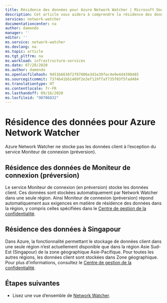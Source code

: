 ```yaml
---
title: Résidence des données pour Azure Network Watcher | Microsoft Docs
description: Cet article vous aidera à comprendre la résidence des données pour le service Azure Network Watcher.
services: network-watcher
documentationcenter: na
author: damendo
manager: ''
editor: ''
ms.service: network-watcher
ms.devlang: na
ms.topic: article
ms.tgt_pltfrm: na
ms.workload: infrastructure-services
ms.date: 07/20/2020
ms.author: damendo
ms.openlocfilehash: 9451b6636f2f87806e3d1e39fec4e9e4d4390485
ms.sourcegitcommit: 7374b41bb1469f2e3ef119ffaf735f03f5fad484
ms.translationtype: HT
ms.contentlocale: fr-FR
ms.lasthandoff: 09/16/2020
ms.locfileid: "90706832"
---
```

# <a name="data-residency-for-azure-network-watcher"></a>Résidence des données pour Azure Network Watcher
Azure Network Watcher ne stocke pas les données client à l’exception du service Moniteur de connexion (préversion).


## <a name="connection-monitor-preview-data-residency"></a>Résidence des données de Moniteur de connexion (préversion)
Le service Moniteur de connexion (en préversion) stocke les données client. Ces données sont stockées automatiquement par Network Watcher dans une seule région. Ainsi Moniteur de connexion (préversion) répond automatiquement aux exigences en matière de résidence des données dans la région, y compris celles spécifiées dans le [Centre de gestion de la confidentialité](https://azuredatacentermap.azurewebsites.net/).

## <a name="singapore-data-residency"></a>Résidence des données à Singapour

Dans Azure, la fonctionnalité permettant le stockage de données client dans une seule région n’est actuellement disponible que dans la région Asie Sud-Est (Singapour) de la zone géographique Asie-Pacifique. Pour toutes les autres régions, les données client sont stockées dans Zone géographique. Pour plus d’informations, consultez le [Centre de gestion de la confidentialité](https://azuredatacentermap.azurewebsites.net/).

## <a name="next-steps"></a>Étapes suivantes

* Lisez une vue d’ensemble de [Network Watcher](https://docs.microsoft.com/azure/network-watcher/network-watcher-monitoring-overview).
